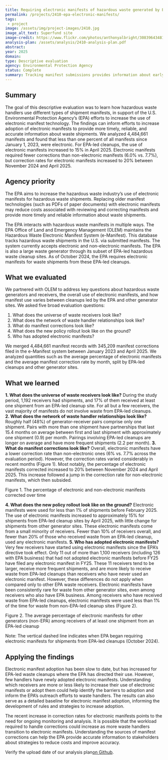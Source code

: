 ```yaml
---
title: Requiring electronic manifests of hazardous waste generated by EPA-led cleanup sites
permalink: /projects/2410-epa-electronic-manifests/
tags: 
 - project
image: /assets/img/project-images/2410.jpg
image_alt_text: Superfund site
image-credit: https://www.flickr.com/photos/anthonyalbright/30839643481
analysis-plan: /assets/analysis/2410-analysis-plan.pdf
abstract: 
year: 2025
domain: 
type: Descriptive evaluation
agency: Environmental Protection Agency
status: Complete
summary: Tracking manifest submissions provides information about early adopters of electronic manifests and sources of manifest corrections
---
```

## Summary
The goal of this descriptive evaluation was to learn how hazardous waste handlers use different types of shipment manifests, in support of the U.S. Environmental Protection Agency’s (EPA) efforts to increase the use of electronic manifest technology. The findings can inform efforts to increase adoption of electronic manifests to provide more timely, reliable, and accurate information about waste shipments. We analyzed 4,484,661 manifests and found that less than one percent of all manifests since January 1, 2023, were electronic. For EPA-led cleanups, the use of electronic manifests increased to 15% in April 2025. Electronic manifests required fewer corrections than non-electronic manifests (6.0% vs. 7.7%), but correction rates for electronic manifests increased to 20% between November 2024 and April 2025.   

## Agency priority
The EPA aims to increase the hazardous waste industry’s use of electronic manifests for hazardous waste shipments. Replacing older manifest technologies (such as PDFs of paper documents) with electronic manifests may reduce costs associated with reviewing and correcting manifests and provide more timely and reliable information about waste shipments.  

The EPA interacts with hazardous waste manifests in multiple ways. The EPA Office of Land and Emergency Management (OLEM) maintains the Hazardous Waste Electronic Manifest System (e-Manifest). This database tracks hazardous waste shipments in the U.S. via submitted manifests. The system currently accepts electronic and non-electronic manifests. The EPA is also a large waste generator through its subset of EPA-led hazardous waste cleanup sites. As of October 2024, the EPA requires electronic manifests for waste shipments from these EPA-led cleanups. 

## What we evaluated
We partnered with OLEM to address key questions about hazardous waste generators and receivers, the overall use of electronic manifests, and how manifest use varies between cleanups led by the EPA and other generator sites. 
We asked five broad evaluation questions:
1. What does the universe of waste receivers look like?
2. What does the network of waste handler relationships look like?
3. What do manifest corrections look like? 
4. What does the new policy rollout look like on the ground? 
5. Who has adopted electronic manifests?
   
We merged 4,484,661 manifest records with 345,209 manifest corrections filed in the e-Manifest system between January 2023 and April 2025. We analyzed quantities such as the average percentage of electronic manifests and the average manifest correction rate by month, split by EPA-led cleanups and other generator sites.  

## What we learned 
<b>1. What does the universe of waste receivers look like?</b> During the study period, 1,192 receivers had shipments, and 17% of them received at least one shipment from an EPA-led cleanup site. For all but a few receivers, the vast majority of manifests do not involve waste from EPA-led cleanups.  
<b>2. What does the network of waste handler relationships look like?</b> Roughly half (48%) of generator-receiver pairs comprise only one shipment. Pairs with more than one shipment have partnerships that last 15.4 months on average between first and last shipment with approximately one shipment (0.9) per month.  Pairings involving EPA-led cleanups are longer on average and have more frequent shipments (2.2 per month). 
<b>3. What do manifest corrections look like?</b> Overall, electronic manifests have a lower correction rate than non-electronic ones (6% vs. 7.7% across the evaluation period). However, the correction rates varied considerably in recent months (Figure 1). Most notably, the percentage of electronic manifests corrected increased to 20% between November 2024 and April 2025. This increase followed a jump in the correction rate for non-electronic manifests, which then subsided. 

Figure 1. The percentage of electronic and non-electronic manifests corrected over time

<b>4. What does the new policy rollout look like on the ground?</b> Electronic manifests were used for less than 1% of shipments before February 2025. The use of electronic manifests increased to approximately 15% for shipments from EPA-led cleanup sites by April 2025, with little change for shipments from other generator sites.  These electronic manifests come from a small minority of receivers. Fewer than 10% of receivers overall, and fewer than 20% of those who received waste from an EPA-led cleanup, used any electronic manifests. 
<b>5. Who has adopted electronic manifests?</b> Very few receivers have started using electronic manifests since the EPA’s directive took effect. Only 11 out of more than 1,100 receivers (including 126 with EPA business) that had not adopted electronic manifests before FY25 have filed any electronic manifest in FY25. These 11 receivers tend to be larger, receive more frequent shipments, and are more likely to receive waste from EPA-led cleanups than receivers who have never used an electronic manifest. However, these differences do not apply when compared only to other EPA waste receivers. Electronic manifests have been consistently rare for waste from other generator sites, even among receivers who also have EPA business. Among receivers who have received waste from EPA-led cleanups, electronic manifests were used less than 1% of the time for waste from non-EPA-led cleanup sites (Figure 2). 

Figure 2. The average percentage of electronic manifests for other generators (non-EPA) among receivers of at least one shipment from an EPA-led cleanup

Note: The vertical dashed line indicates when EPA began requiring electronic manifests for shipments from EPA-led cleanups (October 2024).

## Applying the findings
Electronic manifest adoption has been slow to date, but has increased for EPA-led waste cleanups where the EPA has directed their use. However, few handlers have newly adopted electronic manifests. Understanding which receivers are more or less likely to increase their use of electronic manifests or adopt them could help identify the barriers to adoption and inform the EPA’s outreach efforts to waste handlers. The results can also serve as a detailed baseline for electronic manifest adoption, informing the development of rules and strategies to increase adoption. 

The recent increase in correction rates for electronic manifests points to the need for ongoing monitoring and analysis. It is possible that the workload required to handle corrections could increase as more waste handlers transition to electronic manifests. Understanding the sources of manifest corrections can help the EPA provide accurate information to stakeholders about strategies to reduce costs and improve accuracy.  

Verify the upload date of our analysis plan<a class="usa-link usa-link--external" href="https://github.com/gsa-oes/office-of-evaluation-sciences/commits/master/assets/analysis/2410-analysis-plan.pdf">on Github</a>.
